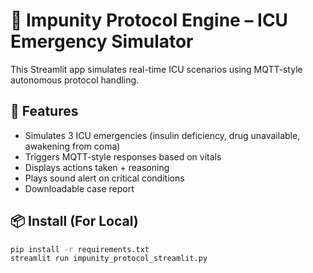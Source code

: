 # 🧠 Impunity Protocol Engine – ICU Emergency Simulator

This Streamlit app simulates real-time ICU scenarios using MQTT-style autonomous protocol handling.

## 🚀 Features
- Simulates 3 ICU emergencies (insulin deficiency, drug unavailable, awakening from coma)
- Triggers MQTT-style responses based on vitals
- Displays actions taken + reasoning
- Plays sound alert on critical conditions
- Downloadable case report

## 📦 Install (For Local)
```bash
pip install -r requirements.txt
streamlit run impunity_protocol_streamlit.py
